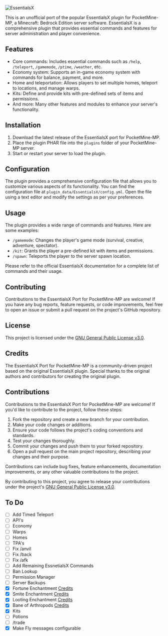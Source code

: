 ![EssentialsX](https://i.imgur.com/CP4SZpB.png)

This is an unofficial port of the popular EssentialsX plugin for PocketMine-MP, a Minecraft: Bedrock Edition server software. EssentialsX is a comprehensive plugin that provides essential commands and features for server administration and player convenience.

## Features

- Core commands: Includes essential commands such as `/help`, `/teleport`, `/gamemode`, `/ptime`, `/weather`, etc. 
- Economy system: Supports an in-game economy system with commands for balance, payment, and more. 
- Home and teleportation: Allows players to set multiple homes, teleport to locations, and manage warps.
- Kits: Define and provide kits with pre-defined sets of items and permissions.
- And more: Many other features and modules to enhance your server's functionality.

## Installation

1. Download the latest release of the EssentialsX port for PocketMine-MP.
2. Place the plugin PHAR file into the `plugins` folder of your PocketMine-MP server.
3. Start or restart your server to load the plugin.

## Configuration

The plugin provides a comprehensive configuration file that allows you to customize various aspects of its functionality. You can find the configuration file at `plugin_data/EssentialsX/config.yml`. Open the file using a text editor and modify the settings as per your preferences.

## Usage

The plugin provides a wide range of commands and features. Here are some examples:

- `/gamemode`: Changes the player's game mode (survival, creative, adventure, spectator).
- `/kit`: Grants the player a pre-defined kit with items and permissions.
- `/spawn`: Teleports the player to the server spawn location.

Please refer to the official EssentialsX documentation for a complete list of commands and their usage.

## Contributing

Contributions to the EssentialsX Port for PocketMine-MP are welcome! If you have any bug reports, feature requests, or code improvements, feel free to open an issue or submit a pull request on the project's GitHub repository.

## License

This project is licensed under the [GNU General Public License v3.0](https://github.com/iLVOEWOCK/EssentialsXBE/blob/main/LICENSE).

## Credits

The EssentialsX Port for PocketMine-MP is a community-driven project based on the original EssentialsX plugin. Special thanks to the original authors and contributors for creating the original plugin.

## Contributions

Contributions to the EssentialsX Port for PocketMine-MP are welcome! If you'd like to contribute to the project, follow these steps:

1. Fork the repository and create a new branch for your contribution.
2. Make your code changes or additions.
3. Ensure your code follows the project's coding conventions and standards.
4. Test your changes thoroughly.
5. Commit your changes and push them to your forked repository.
6. Open a pull request on the main project repository, describing your changes and their purpose.

Contributions can include bug fixes, feature enhancements, documentation improvements, or any other valuable contributions to the project.

By contributing to this project, you agree to release your contributions under the project's [GNU General Public License v3.0](https://github.com/iLVOEWOCK/EssentialsXBE/blob/main/LICENSE).

## To Do

- [ ] Add Timed Teleport
- [ ] API's
- [ ] Economy
- [ ] Warps
- [ ] Homes
- [ ] TPA's
- [ ] Fix /anvil
- [ ] Fix /back
- [ ] Fix /afk
- [ ] Add Remaining EssnetialsX Commands
- [ ] Ban Lookup
- [ ] Permission Manager
- [ ] Server Backups
- [x] Fortune Enchantment [Credits](https://github.com/Taylor-pm-pl/VanillaEC/tree/5088b9835f65303546209d0b1670723cc022d4aa/)
- [x] Smite Enchantment [Credits](https://github.com/Taylor-pm-pl/VanillaEC/tree/5088b9835f65303546209d0b1670723cc022d4aa/)
- [x] Looting Enchantment [Credits](https://github.com/Taylor-pm-pl/VanillaEC/tree/5088b9835f65303546209d0b1670723cc022d4aa/)
- [x] Bane of Arthropods [Credits](https://github.com/Taylor-pm-pl/VanillaEC/tree/5088b9835f65303546209d0b1670723cc022d4aa/)
- [x] Kits
- [ ] Potions
- [ ] /trade
- [x] Make Fly messages configurable
